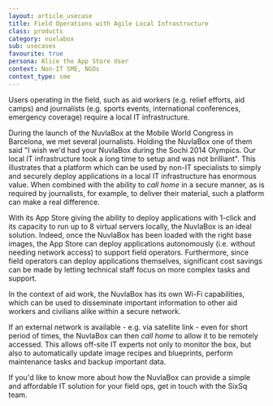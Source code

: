 ```yaml
---
layout: article_usecase
title: Field Operations with Agile Local Infrastructure
class: products
category: nuvlabox
sub: usecases
favourite: true
persona: Alice the App Store User
context: Non-IT SME, NGOs
context_type: sme
---
```


Users operating in the field, such as aid workers (e.g. relief efforts, aid camps) and journalists (e.g. sports events, international conferences, emergency coverage) require a local IT infrastructure.

During the launch of the NuvlaBox at the Mobile World Congress in Barcelona, we met several journalists. Holding the NuvlaBox one of them said "I wish we'd had your NuvlaBox during the Sochi 2014 Olympics. Our local IT infrastructure took a long time to setup and was not brilliant". This illustrates that a platform which can be used by non-IT specialists to simply and securely deploy applications in a local IT infrastructure has enormous value. When combined with the ability to *call home* in a secure manner, as is required by journalists, for example, to deliver their material, such a platform can make a real difference.

With its App Store giving the ability to deploy applications with 1-click and its capacity to run up to 8 virtual servers locally, the NuvlaBox is an ideal solution. Indeed, once the NuvlaBox has been loaded with the right base images, the App Store can deploy applications autonomously (i.e. without needing network access) to support field operators. Furthermore, since field operators can deploy applications themselves, significant cost savings can be made by letting technical staff focus on more complex tasks and support.

In the context of aid work, the NuvlaBox has its own Wi-Fi capabilities, which can be used to disseminate important information to other aid workers and civilians alike within a secure network.

If an external network is available - e.g. via satellite link - even for short period of times, the NuvlaBox can then *call home* to allow it to be remotely accessed. This allows off-site IT experts not only to monitor the box, but also to automatically update image recipes and blueprints, perform maintenance tasks and backup important data.

If you'd like to know more about how the NuvlaBox can provide a simple and affordable IT solution for your field ops, get in touch with the SixSq team.
